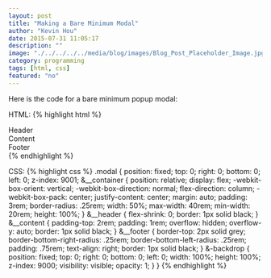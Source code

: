 ```yaml
---
layout: post
title: "Making a Bare Minimum Modal"
author: "Kevin Hou"
date: 2015-07-31 11:05:17
description: ""
image: "./../../../../media/blog/images/Blog_Post_Placeholder_Image.jpg"
category: programming
tags: [html, css]
featured: "no"
---
```

Here is the code for a bare minimum popup modal:
 
HTML:
{% highlight html %}
<div aria-hidden="false" role="dialog" className="modal">
  <div className="modal__container">
    <div className="modal__header">
          Header
     </div>
     <div className="modal__content">
          Content
     </div>
     <div className="modal__footer">
          Footer
     </div>
   </div>
   <div className="modal-backdrop">
   </div>
</div>
{% endhighlight %}
 
CSS:
{% highlight css %}
.modal {
  position: fixed;
  top: 0;
  right: 0;
  bottom: 0;
  left: 0;
  z-index: 9001;
  &__container {
    position: relative;
    display: flex;
    -webkit-box-orient: vertical;
    -webkit-box-direction: normal;
    flex-direction: column;
    -webkit-box-pack: center;
    justify-content: center;
    margin: auto;
    padding: 3rem;
    border-radius: .25rem;
    width: 50%;
    max-width: 40rem;
    min-width: 20rem;
    height: 100%;
  }
  &__header {
    flex-shrink: 0;
    border: 1px solid black;
  }
  &__content {
    padding-top: 2rem;
    padding: 1rem;
    overflow: hidden;
    overflow-y: auto;
    border: 1px solid black;
  }
  &__footer {
    border-top: 2px solid grey;
    border-bottom-right-radius: .25rem;
    border-bottom-left-radius: .25rem;
    padding: .75rem;
    text-align: right;
    border: 1px solid black;
  }
  &-backdrop {
    position: fixed;
    top: 0;
    right: 0;
    bottom: 0;
    left: 0;
    width: 100%;
    height: 100%;
    z-index: 9000;
    visibility: visible;
    opacity: 1;
  }
}
{% endhighlight %}
